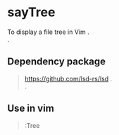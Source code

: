 # sayTree
To display a file tree in Vim
.  
.  
## Dependency package
> https://github.com/lsd-rs/lsd
.  
.  
## Use in vim
> :Tree
